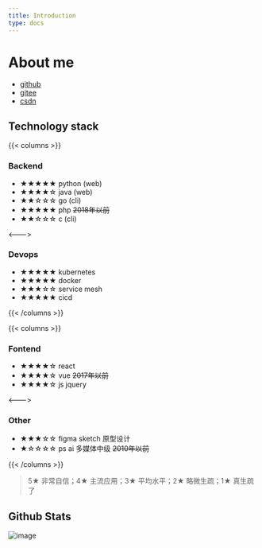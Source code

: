 ```yaml
---
title: Introduction
type: docs
---
```


# About me

- [github](https://github.com/wolanx)
- [gitee](https://gitee.com/wolanx)
- [csdn](https://blog.csdn.net/wolanx)


## Technology stack

{{< columns >}}

### Backend

- ★★★★★ python (web)
- ★★★★☆ java (web)
- ★★☆☆☆ go (cli)
- ★★★★★ php ~~2018年以前~~
- ★★☆☆☆ c (cli)

<--->

### Devops

- ★★★★★ kubernetes
- ★★★★★ docker
- ★★★☆☆ service mesh
- ★★★★★ cicd

{{< /columns >}}

{{< columns >}}

### Fontend

- ★★★★☆ react
- ★★★★☆ vue ~~2017年以前~~
- ★★★★☆ js jquery

<--->

### Other

- ★★★☆☆ figma sketch 原型设计
- ★☆☆☆☆ ps ai 多媒体中级 ~~2010年以前~~

{{< /columns >}}

> 5★ 非常自信；4★ 主流应用；3★ 平均水平；2★ 略微生疏；1★ 真生疏了


## Github Stats

![image](https://github-readme-stats.vercel.app/api?username=wolanx&show_icons=true)
